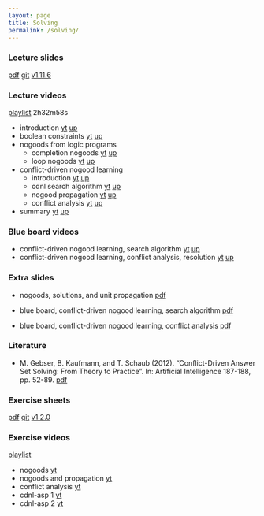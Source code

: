 ```yaml
---
layout: page
title: Solving
permalink: /solving/
---
```


### Lecture slides

  [pdf](https://github.com/potassco-asp-course/course/releases/download/v1.11.6/solving.pdf)
  [git](https://github.com/potassco-asp-course/solving)
  [v1.11.6](https://github.com/potassco-asp-course/course/releases/tag/v1.11.6)

### Lecture videos

  [playlist](https://youtube.com/playlist?list=PL7DBaibuDD9NFCpoQWNCvoSdhPE3kdzmM) 2h32m58s

  * introduction
	[yt](https://youtu.be/VNPK8ANqsJw)
	[up](https://mediaup.uni-potsdam.de/Play/29702)
  * boolean constraints
	[yt](https://youtu.be/FOEbZ3kf0AM)
	[up](https://mediaup.uni-potsdam.de/Play/29710)
  * nogoods from logic programs
	* completion nogoods
	  [yt](https://youtu.be/wRgJDU1kq0E)
	  [up](https://mediaup.uni-potsdam.de/Play/29752)
	* loop nogoods
	  [yt](https://youtu.be/0eHc0EoKLcA)
	  [up](https://mediaup.uni-potsdam.de/Play/29920)
  * conflict-driven nogood learning
	* introduction
	  [yt](https://youtu.be/mZ3Fcxkuyew)
	  [up](https://mediaup.uni-potsdam.de/Play/30202)
    * cdnl search algorithm
	  [yt](https://youtu.be/N9MSU9wpBr8)
	  [up](https://mediaup.uni-potsdam.de/Play/30261)
    * nogood propagation
	  [yt](https://youtu.be/4Me26WYUPyw)
	  [up](https://mediaup.uni-potsdam.de/Play/30698)
    * conflict analysis
	  [yt](https://youtu.be/iSnj8JeAzFA)
	  [up](https://mediaup.uni-potsdam.de/Play/30834)
  * summary
	  [yt](https://youtu.be/xEmgOI65w1Q)
	  [up](https://mediaup.uni-potsdam.de/Play/30836)

### Blue board videos

  * conflict-driven nogood learning, search algorithm
	[yt](https://youtu.be/czfiCJmb8dI)
	[up](https://mediaup.uni-potsdam.de/Play/30609)
  * conflict-driven nogood learning, conflict analysis, resolution
	[yt](https://youtu.be/Fp0Vq5rfo_k)
	[up](https://mediaup.uni-potsdam.de/Play/30615)

### Extra slides

  * nogoods, solutions, and unit propagation
	[pdf](https://github.com/potassco-asp-course/course/releases/download/v1.11.6/nogoods-solutions-propagation.pdf)

  * blue board, conflict-driven nogood learning, search algorithm
	[pdf](https://github.com/potassco-asp-course/course/releases/download/v1.11.6/example-cdnl.pdf)
  * blue board, conflict-driven nogood learning, conflict analysis
	[pdf](https://github.com/potassco-asp-course/course/releases/download/v1.11.6/example-resolution.pdf)

### Literature

  * M. Gebser, B. Kaufmann, and T. Schaub (2012).
	“Conflict-Driven Answer Set Solving: From Theory to Practice”.
	In: Artificial Intelligence 187-188, pp. 52-89.
	[pdf](https://github.com/potassco-asp-course/course/releases/download/v1.11.6/paper.pdf)

### Exercise sheets

  [pdf](https://github.com/potassco-asp-course/exercises/releases/download/v1.2.0/solving-exercises.pdf)
  [git](https://github.com/potassco-asp-course/exercises/tree/main/solving)
  [v1.2.0](https://github.com/potassco-asp-course/exercises/releases/tag/v1.2.0)

### Exercise videos

  [playlist](https://youtube.com/playlist?list=PL7DBaibuDD9O6yRpfJ8_klmtSf7pJhasS)

  * nogoods
	[yt](https://youtu.be/odqMoqaLu_o)
  * nogoods and propagation
	[yt](https://youtu.be/Ejw8N_iX4z4)
  * conflict analysis
	[yt](https://youtu.be/iCY_ES2VCUU)
  * cdnl-asp 1
	[yt](https://youtu.be/N5waBX0s2ms)
  * cdnl-asp 2
	[yt](https://youtu.be/HgiGYRSH-DE)
